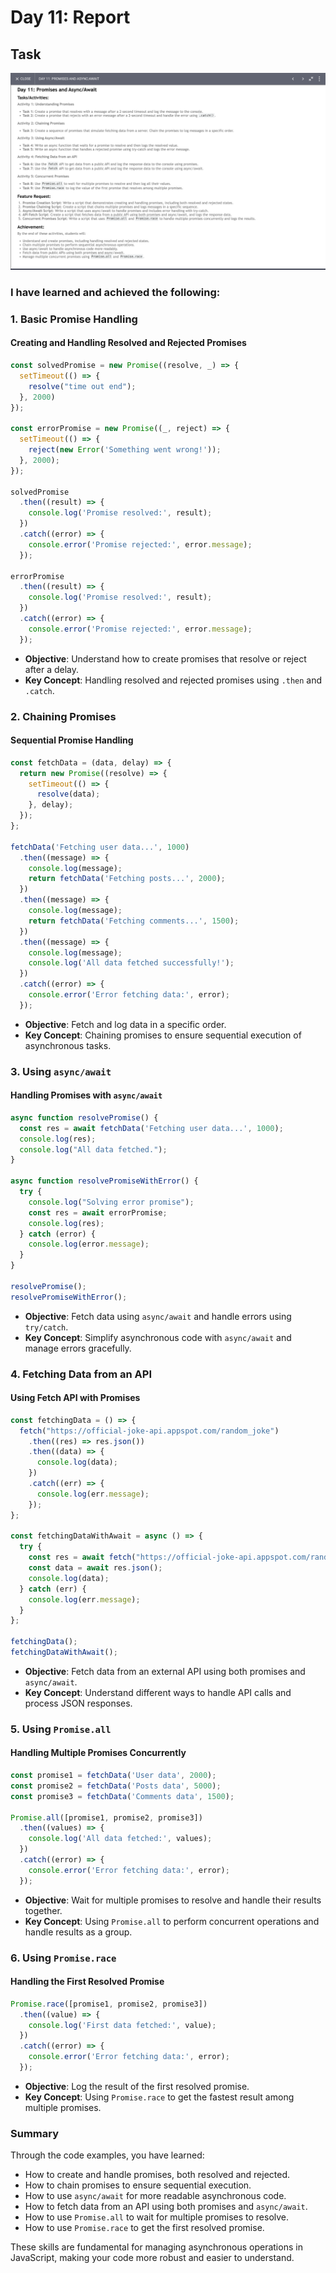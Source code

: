 
# Day 11: Report

## Task
<img src="./day-11.png"/>

### I have learned and achieved the following:

### 1. Basic Promise Handling

#### Creating and Handling Resolved and Rejected Promises
```javascript
const solvedPromise = new Promise((resolve, _) => {
  setTimeout(() => {
    resolve("time out end");
  }, 2000)
});

const errorPromise = new Promise((_, reject) => {
  setTimeout(() => {
    reject(new Error('Something went wrong!'));
  }, 2000);
});

solvedPromise
  .then((result) => {
    console.log('Promise resolved:', result);
  })
  .catch((error) => {
    console.error('Promise rejected:', error.message);
  });

errorPromise
  .then((result) => {
    console.log('Promise resolved:', result);
  })
  .catch((error) => {
    console.error('Promise rejected:', error.message);
  });
```
- **Objective**: Understand how to create promises that resolve or reject after a delay.
- **Key Concept**: Handling resolved and rejected promises using `.then` and `.catch`.

### 2. Chaining Promises

#### Sequential Promise Handling
```javascript
const fetchData = (data, delay) => {
  return new Promise((resolve) => {
    setTimeout(() => {
      resolve(data);
    }, delay);
  });
};

fetchData('Fetching user data...', 1000)
  .then((message) => {
    console.log(message);
    return fetchData('Fetching posts...', 2000);
  })
  .then((message) => {
    console.log(message);
    return fetchData('Fetching comments...', 1500);
  })
  .then((message) => {
    console.log(message);
    console.log('All data fetched successfully!');
  })
  .catch((error) => {
    console.error('Error fetching data:', error);
  });
```
- **Objective**: Fetch and log data in a specific order.
- **Key Concept**: Chaining promises to ensure sequential execution of asynchronous tasks.

### 3. Using `async/await`

#### Handling Promises with `async/await`
```javascript
async function resolvePromise() {
  const res = await fetchData('Fetching user data...', 1000);
  console.log(res);
  console.log("All data fetched.");
}

async function resolvePromiseWithError() {
  try {
    console.log("Solving error promise");
    const res = await errorPromise;
    console.log(res);
  } catch (error) {
    console.log(error.message);
  }
}

resolvePromise();
resolvePromiseWithError();
```
- **Objective**: Fetch data using `async/await` and handle errors using `try/catch`.
- **Key Concept**: Simplify asynchronous code with `async/await` and manage errors gracefully.

### 4. Fetching Data from an API

#### Using Fetch API with Promises
```javascript
const fetchingData = () => {
  fetch("https://official-joke-api.appspot.com/random_joke")
    .then((res) => res.json())
    .then((data) => {
      console.log(data);
    })
    .catch((err) => {
      console.log(err.message);
    });
};

const fetchingDataWithAwait = async () => {
  try {
    const res = await fetch("https://official-joke-api.appspot.com/random_joke");
    const data = await res.json();
    console.log(data);
  } catch (err) {
    console.log(err.message);
  }
};

fetchingData();
fetchingDataWithAwait();
```
- **Objective**: Fetch data from an external API using both promises and `async/await`.
- **Key Concept**: Understand different ways to handle API calls and process JSON responses.

### 5. Using `Promise.all`

#### Handling Multiple Promises Concurrently
```javascript
const promise1 = fetchData('User data', 2000);
const promise2 = fetchData('Posts data', 5000);
const promise3 = fetchData('Comments data', 1500);

Promise.all([promise1, promise2, promise3])
  .then((values) => {
    console.log('All data fetched:', values);
  })
  .catch((error) => {
    console.error('Error fetching data:', error);
  });
```
- **Objective**: Wait for multiple promises to resolve and handle their results together.
- **Key Concept**: Using `Promise.all` to perform concurrent operations and handle results as a group.

### 6. Using `Promise.race`

#### Handling the First Resolved Promise
```javascript
Promise.race([promise1, promise2, promise3])
  .then((value) => {
    console.log('First data fetched:', value);
  })
  .catch((error) => {
    console.error('Error fetching data:', error);
  });
```
- **Objective**: Log the result of the first resolved promise.
- **Key Concept**: Using `Promise.race` to get the fastest result among multiple promises.

### Summary
Through the code examples, you have learned:
- How to create and handle promises, both resolved and rejected.
- How to chain promises to ensure sequential execution.
- How to use `async/await` for more readable asynchronous code.
- How to fetch data from an API using both promises and `async/await`.
- How to use `Promise.all` to wait for multiple promises to resolve.
- How to use `Promise.race` to get the first resolved promise.

These skills are fundamental for managing asynchronous operations in JavaScript, making your code more robust and easier to understand.
